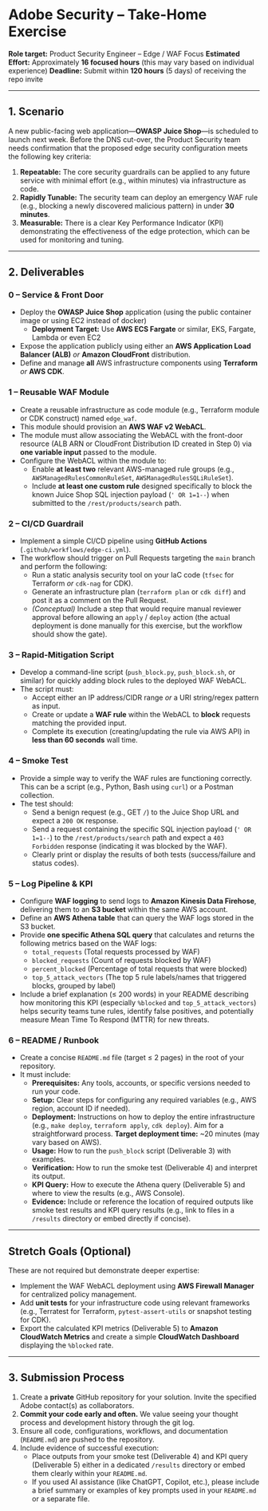 # Adobe Security – Take-Home Exercise

**Role target:** Product Security Engineer – Edge / WAF Focus
**Estimated Effort:** Approximately **16 focused hours** (this may vary based on individual experience)
**Deadline:** Submit within **120 hours** (5 days) of receiving the repo invite

---

## 1. Scenario

A new public-facing web application—**OWASP Juice Shop**—is scheduled to launch next week. Before the DNS cut-over, the Product Security team needs confirmation that the proposed edge security configuration meets the following key criteria:

1.  **Repeatable:** The core security guardrails can be applied to any future service with minimal effort (e.g., within minutes) via infrastructure as code.
2.  **Rapidly Tunable:** The security team can deploy an emergency WAF rule (e.g., blocking a newly discovered malicious pattern) in under **30 minutes**.
3.  **Measurable:** There is a clear Key Performance Indicator (KPI) demonstrating the effectiveness of the edge protection, which can be used for monitoring and tuning.

---

## 2. Deliverables

### 0 – Service & Front Door

* Deploy the **OWASP Juice Shop** application (using the public container image or using EC2 instead of docker)
    * **Deployment Target:** Use **AWS ECS Fargate** or similar, EKS, Fargate, Lambda or even EC2 
* Expose the application publicly using either an **AWS Application Load Balancer (ALB)** *or* **Amazon CloudFront** distribution.
* Define and manage **all** AWS infrastructure components using **Terraform** *or* **AWS CDK**.

### 1 – Reusable WAF Module

* Create a reusable infrastructure as code module (e.g., Terraform module or CDK construct) named `edge_waf`.
* This module should provision an **AWS WAF v2 WebACL**.
* The module must allow associating the WebACL with the front-door resource (ALB ARN or CloudFront Distribution ID created in Step 0) via **one variable input** passed to the module.
* Configure the WebACL within the module to:
    * Enable **at least two** relevant AWS-managed rule groups (e.g., `AWSManagedRulesCommonRuleSet`, `AWSManagedRulesSQLiRuleSet`).
    * Include **at least one custom rule** designed specifically to block the known Juice Shop SQL injection payload (`' OR 1=1--`) when submitted to the `/rest/products/search` path.

### 2 – CI/CD Guardrail

* Implement a simple CI/CD pipeline using **GitHub Actions** (`.github/workflows/edge-ci.yml`).
* The workflow should trigger on Pull Requests targeting the `main` branch and perform the following:
    * Run a static analysis security tool on your IaC code (`tfsec` for Terraform *or* `cdk-nag` for CDK).
    * Generate an infrastructure plan (`terraform plan` or `cdk diff`) and post it as a comment on the Pull Request.
    * *(Conceptual)* Include a step that would require manual reviewer approval before allowing an `apply` / `deploy` action (the actual deployment is done manually for this exercise, but the workflow should show the gate).

### 3 – Rapid-Mitigation Script

* Develop a command-line script (`push_block.py`, `push_block.sh`, or similar) for quickly adding block rules to the deployed WAF WebACL.
* The script must:
    * Accept either an IP address/CIDR range *or* a URI string/regex pattern as input.
    * Create or update a **WAF rule** within the WebACL to **block** requests matching the provided input.
    * Complete its execution (creating/updating the rule via AWS API) in **less than 60 seconds** wall time.

### 4 – Smoke Test

* Provide a simple way to verify the WAF rules are functioning correctly. This can be a script (e.g., Python, Bash using `curl`) or a Postman collection.
* The test should:
    * Send a benign request (e.g., GET `/`) to the Juice Shop URL and expect a `200 OK` response.
    * Send a request containing the specific SQL injection payload (`' OR 1=1--`) to the `/rest/products/search` path and expect a `403 Forbidden` response (indicating it was blocked by the WAF).
    * Clearly print or display the results of both tests (success/failure and status codes).

### 5 – Log Pipeline & KPI

* Configure **WAF logging** to send logs to **Amazon Kinesis Data Firehose**, delivering them to an **S3 bucket** within the same AWS account.
* Define an **AWS Athena table** that can query the WAF logs stored in the S3 bucket.
* Provide **one specific Athena SQL query** that calculates and returns the following metrics based on the WAF logs:
    * `total_requests` (Total requests processed by WAF)
    * `blocked_requests` (Count of requests blocked by WAF)
    * `percent_blocked` (Percentage of total requests that were blocked)
    * `top_5_attack_vectors` (The top 5 rule labels/names that triggered blocks, grouped by label)
* Include a brief explanation (≤ 200 words) in your README describing how monitoring this KPI (especially `%blocked` and `top_5_attack_vectors`) helps security teams tune rules, identify false positives, and potentially measure Mean Time To Respond (MTTR) for new threats.

### 6 – README / Runbook

* Create a concise `README.md` file (target ≤ 2 pages) in the root of your repository.
* It must include:
    * **Prerequisites:** Any tools, accounts, or specific versions needed to run your code.
    * **Setup:** Clear steps for configuring any required variables (e.g., AWS region, account ID if needed).
    * **Deployment:** Instructions on how to deploy the entire infrastructure (e.g., `make deploy`, `terraform apply`, `cdk deploy`). Aim for a straightforward process. **Target deployment time:** ~20 minutes (may vary based on AWS).
    * **Usage:** How to run the `push_block` script (Deliverable 3) with examples.
    * **Verification:** How to run the smoke test (Deliverable 4) and interpret its output.
    * **KPI Query:** How to execute the Athena query (Deliverable 5) and where to view the results (e.g., AWS Console).
    * **Evidence:** Include or reference the location of required outputs like smoke test results and KPI query results (e.g., link to files in a `/results` directory or embed directly if concise).

---

## Stretch Goals (Optional)

These are not required but demonstrate deeper expertise:

* Implement the WAF WebACL deployment using **AWS Firewall Manager** for centralized policy management.
* Add **unit tests** for your infrastructure code using relevant frameworks (e.g., Terratest for Terraform, `pytest-assert-utils` or snapshot testing for CDK).
* Export the calculated KPI metrics (Deliverable 5) to **Amazon CloudWatch Metrics** and create a simple **CloudWatch Dashboard** displaying the `%blocked` rate.

---

## 3. Submission Process

1.  Create a **private** GitHub repository for your solution. Invite the specified Adobe contact(s) as collaborators.
2.  **Commit your code early and often.** We value seeing your thought process and development history through the git log.
3.  Ensure all code, configurations, workflows, and documentation (`README.md`) are pushed to the repository.
4.  Include evidence of successful execution:
    * Place outputs from your smoke test (Deliverable 4) and KPI query (Deliverable 5) either in a dedicated `/results` directory or embed them clearly within your `README.md`.
    * If you used AI assistance (like ChatGPT, Copilot, etc.), please include a brief summary or examples of key prompts used in your `README.md` or a separate file.
